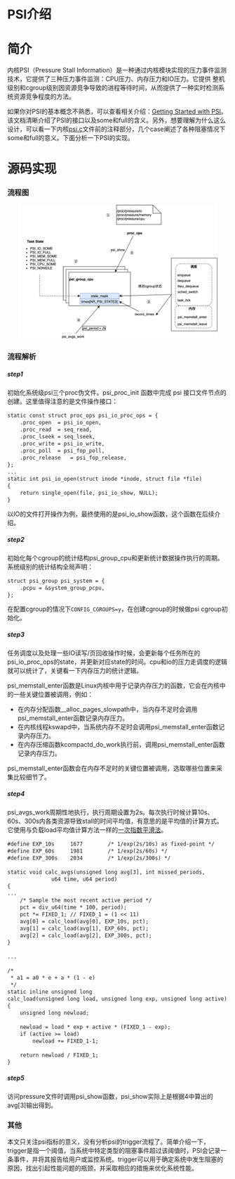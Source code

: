 # PSI介绍

# 简介
内核PSI（Pressure Stall Information）是一种通过内核模块实现的压力事件监测技术，它提供了三种压力事件监测：CPU压力、内存压力和IO压力。它提供
整机级别和cgroup级别因资源竞争导致的进程等待时间，从而提供了一种实时检测系统资源竞争程度的方法。

如果你对PSI的基本概念不熟悉，可以查看相关介绍：[Getting Started with PSI](https://facebookmicrosites.github.io/psi/docs/overview)。该文档清晰介绍了PSI的接口以及some和full的含义。另外，想要理解为什么这么设计，可以看一下内核[psi.c](https://elixir.bootlin.com/linux/v5.10/source/kernel/sched/psi.c)文件前的注释部分，几个case阐述了各种阻塞情况下some和full的意义。下面分析一下PSI的实现。

# 源码实现

### 流程图
<p align="center">
<img src="../asserts/img/blog-2023-4-PSI-Introduction/psi-arch.drawio.png" width="90%" height="90%">
</p>

### 流程解析

##### step1
初始化系统级psi三个proc伪文件。psi_proc_init 函数中完成 psi 接口文件节点的创建。这里值得注意的是文件操作接口：

```
static const struct proc_ops psi_io_proc_ops = {
	.proc_open	= psi_io_open,
	.proc_read	= seq_read,
	.proc_lseek	= seq_lseek,
	.proc_write	= psi_io_write,
	.proc_poll	= psi_fop_poll,
	.proc_release	= psi_fop_release,
};
...
static int psi_io_open(struct inode *inode, struct file *file)
{
	return single_open(file, psi_io_show, NULL);
}

```
以IO的文件打开操作为例，最终使用的是psi_io_show函数，这个函数在后续介绍。

##### step2
初始化每个cgroup的统计结构psi_group_cpu和更新统计数据操作执行的周期。系统级别的统计结构全局声明：

```
struct psi_group psi_system = {
	.pcpu = &system_group_pcpu,
};
```
在配置cgroup的情况下`CONFIG_CGROUPS=y`，在创建cgroup的时候做psi cgroup初始化。

##### step3
任务调度以及处理一些IO读写/页回收操作时候，会更新每个任务所在的psi_io_proc_ops的state，并更新对应state的时间。cpu和io的压力走调度的逻辑就可以统计了，关键看一下内存压力的统计逻辑。

psi_memstall_enter函数是Linux内核中用于记录内存压力的函数，它会在内核中的一些关键位置被调用，例如：
* 在内存分配函数__alloc_pages_slowpath中，当内存不足时会调用psi_memstall_enter函数记录内存压力。
* 在内核线程kswapd中，当系统内存不足时会调用psi_memstall_enter函数记录内存压力。
* 在内存压缩函数kcompactd_do_work执行前，调用psi_memstall_enter函数记录内存压力。

psi_memstall_enter函数会在内存不足时的关键位置被调用，选取哪些位置来采集比较细节了。

##### step4
psi_avgs_work周期性地执行，执行周期设置为2s。每次执行时候计算10s、60s、300s内各类资源导致stall的时间平均值，有意思的是平均值的计算方式。它使用与负载load平均值计算方法一样的[一次指数平滑法](https://javaforall.cn/194528.html)。

```
#define EXP_10s		1677		/* 1/exp(2s/10s) as fixed-point */
#define EXP_60s		1981		/* 1/exp(2s/60s) */
#define EXP_300s	2034		/* 1/exp(2s/300s) */

static void calc_avgs(unsigned long avg[3], int missed_periods,
		      u64 time, u64 period)
{
...
	/* Sample the most recent active period */
	pct = div_u64(time * 100, period);
	pct *= FIXED_1; // FIXED_1 = (1 << 11)
	avg[0] = calc_load(avg[0], EXP_10s, pct);
	avg[1] = calc_load(avg[1], EXP_60s, pct);
	avg[2] = calc_load(avg[2], EXP_300s, pct);
}

...

/*
 * a1 = a0 * e + a * (1 - e)
 */
static inline unsigned long
calc_load(unsigned long load, unsigned long exp, unsigned long active)
{
	unsigned long newload;

	newload = load * exp + active * (FIXED_1 - exp);
	if (active >= load)
		newload += FIXED_1-1;

	return newload / FIXED_1;
}

```

##### step5
访问pressure文件时调用psi_show函数，psi_show实际上是根据4中算出的avg[3]输出得到。

### 其他
本文只关注psi指标的意义，没有分析psi的trigger流程了。简单介绍一下，trigger是指一个阈值，当系统中特定类型的阻塞事件超过该阈值时，PSI会记录一条事件，并将其报告给用户或监控系统。trigger可以用于确定系统中发生阻塞的原因，找出引起性能问题的瓶颈，并采取相应的措施来优化系统性能。